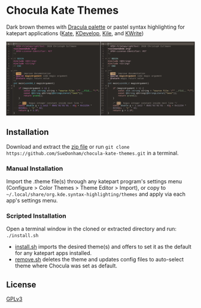 # Chocula Kate Themes
Dark brown themes with [Dracula palette](https://github.com/dracula) or pastel syntax highlighting for katepart applications ([Kate](https://kate-editor.org/), [KDevelop](https://kdevelop.org/), [Kile](https://kile.sourceforge.io/), and [KWrite](https://apps.kde.org/kwrite/))

![preview](./preview.png)

## Installation
Download and extract the [zip file](https://github.com/SueDonham/chocula-kate-themes/archive/refs/heads/main.zip) or run `git clone https://github.com/SueDonham/chocula-kate-themes.git` in a terminal.

### Manual Installation
Import the .theme file(s) through any katepart program's settings menu (Configure > Color Themes > Theme Editor > Import), or copy to `~/.local/share/org.kde.syntax-highlighting/themes` and apply via each app's settings menu.
### Scripted Installation
Open a terminal window in the cloned or extracted directory and run: `./install.sh`

- [install.sh](./install.sh) imports the desired theme(s) and offers to set it as the default for any katepart apps installed.
- [remove.sh](./remove.sh) deletes the theme and updates config files to auto-select theme where Chocula was set as default.

## License
[GPLv3](./LICENSE)
